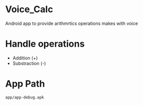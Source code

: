 # Voice_Calc
Android app to provide arithmrtics operations makes with voice

# Handle operations

- Addition (+)
- Substraction (-)

# App Path

````
app/app-debug.apk
